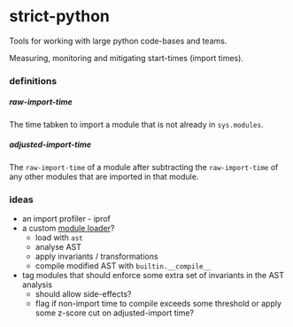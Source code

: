 # strict-python

Tools for working with large python code-bases and teams.

Measuring, monitoring and mitigating start-times (import times).


### definitions

##### raw-import-time
The time tabken to import a module that is not already in `sys.modules`.

##### adjusted-import-time
The `raw-import-time` of a module after subtracting the `raw-import-time` of any other modules that are imported in that module.

### ideas
* an import profiler - iprof
* a custom [module loader](https://docs.python.org/3/reference/import.html#finders-and-loaders)?
    * load with `ast`
    * analyse AST 
    * apply invariants / transformations
    * compile modified AST with `builtin.__compile__`
* tag modules that should enforce some extra set of invariants in the AST analysis
    * should allow  side-effects?
    * flag if non-import time to compile exceeds some threshold or apply some z-score cut on adjusted-import time?
